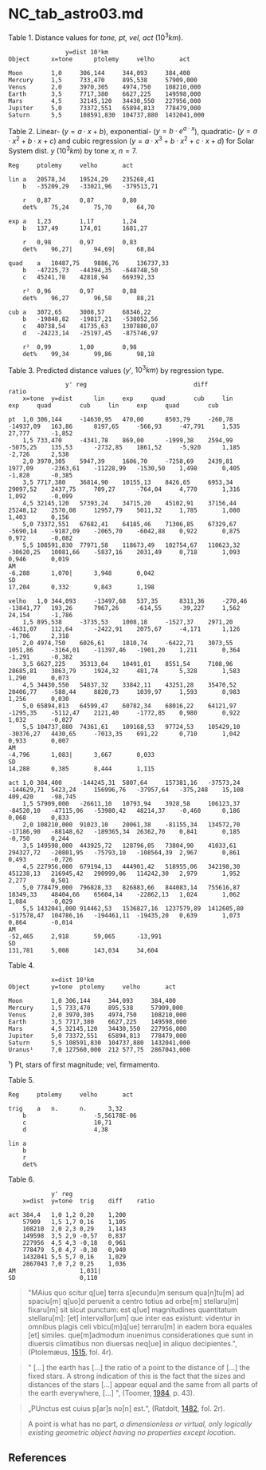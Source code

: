 # NC_tab_astro03.md

Table 1. Distance values for *tone, pt, vel, act* ($10^3km$).
~~~
				y=dist 10³km		
Object		x=tone		ptolemy		velho		act

Moon		1,0		306,144		344,093		384,400
Mercury		1,5		733,470		895,538		57909,000
Venus		2,0		3970,305	4974,750	108210,000
Earth		3,5		7717,380	6627,225	149598,000
Mars		4,5		32145,120	34430,550	227956,000
Jupiter		5,0		73372,551	65894,813	778479,000
Saturn		5,5		108591,830	104737,880	1432041,000
~~~

Table 2. Linear- ($y=a\cdot x+b$), exponential- ($y=b\cdot e^{a\cdot x}$), quadratic- ($y=a\cdot x^2+b\cdot x+c$) and cubic regression ($y=a\cdot x^3+b\cdot x^2+c\cdot x+d$) for Solar System dist. $y$ ($10^3km$) by tone $x$, $n=7$.
~~~
Reg		ptolemy		velho		act

lin	a	20578,34	19524,29	235268,41
	b	-35209,29	-33021,96	-379513,71

	r	0,87		0,87		0,80
	det%	75,24		75,70		64,70

exp	a	1,23		1,17		1,24
	b	137,49		174,01		1681,27

	r	0,98		0,97		0,83
	det%	96,27|		94,69|		68,84

quad	a	10487,75	9886,76		136737,33
	b	-47225,73	-44394,35	-648748,50
	c	45241,78	42818,94	669392,33

	r²	0,96		0,97		0,88
	det%	96,27		96,58		88,21

cub	a	3072,65		3008,57		68346,22
	b	-19848,82	-19817,21	-538052,56
	c	40738,54	41735,63	1307880,07
	d	-24223,14	-25197,45	-875746,97

	r²	0,99		1,00		0,98
	det%	99,34		99,86		98,18
~~~

Table 3. Predicted distance values ($y'$, $10^3km$) ​​by regression type.
~~~
				y' reg								diff								ratio			
	x=tone	y=dist		lin		exp		quad		cub		lin		exp		quad		cub		lin		exp		quad		cub

pt	1,0	306,144		-14630,95	470,00		8503,79		-260,78		-14937,09	163,86		8197,65		-566,93		-47,791		1,535		27,777		-1,852
	1,5	733,470		-4341,78	869,00		-1999,38	2594,99		-5075,25	135,53		-2732,85	1861,52		-5,920		1,185		-2,726		2,538
	2,0	3970,305	5947,39		1606,70		-7258,69	2439,81		1977,09		-2363,61	-11228,99	-1530,50	1,498		0,405		-1,828		-0,385
	3,5	7717,380	36814,90	10155,13	8426,65		6953,34		29097,52	2437,75		709,27		-764,04		4,770		1,316		1,092		-0,099
	4,5	32145,120	57393,24	34715,20	45102,91	37156,44	25248,12	2570,08		12957,79	5011,32		1,785		1,080		1,403		0,156
	5,0	73372,551	67682,41	64185,46	71306,85	67329,67	-5690,14	-9187,09	-2065,70	-6042,88	0,922		0,875		0,972		-0,082
	5,5	108591,830	77971,58	118673,49	102754,67	110623,32	-30620,25	10081,66	-5837,16	2031,49		0,718		1,093		0,946		0,019
AM																				-6,288		1,070|		3,948		0,042
SD																				17,204		0,332		9,843		1,198

velho	1,0	344,093		-13497,68	537,35		8311,36		-270,46		-13841,77	193,26		7967,26		-614,55		-39,227		1,562		24,154		-1,786
	1,5	895,538		-3735,53	1008,18		-1527,37	2971,20		-4631,07	112,64		-2422,91	2075,67		-4,171		1,126		-1,706		2,318
	2,0	4974,750	6026,61		1810,74		-6422,71	3073,55		1051,86		-3164,01	-11397,46	-1901,20	1,211		0,364		-1,291		-0,382
	3,5	6627,225	35313,04	10491,01	8551,54		7108,96		28685,81	3863,79		1924,32		481,74		5,328		1,583		1,290		0,073
	4,5	34430,550	54837,32	33842,11	43251,28	35470,52	20406,77	-588,44		8820,73		1039,97		1,593		0,983		1,256		0,030
	5,0	65894,813	64599,47	60782,34	68016,22	64121,97	-1295,35	-5112,47	2121,40		-1772,85	0,980		0,922		1,032		-0,027
	5,5	104737,880	74361,61	109168,53	97724,53	105429,10	-30376,27	4430,65		-7013,35	691,22		0,710		1,042		0,933		0,007
AM																				-4,796		1,083|		3,667		0,033
SD																				14,288		0,385		8,444		1,115

act	1,0	384,400		-144245,31	5807,64		157381,16	-37573,24	-144629,71	5423,24		156996,76	-37957,64	-375,248	15,108		409,420		-98,745
	1,5	57909,000	-26611,10	10793,94	3928,58		106123,37	-84520,10	-47115,06	-53980,42	48214,37	-0,460		0,186		0,068		0,833
	2,0	108210,000	91023,10	20061,38	-81155,34	134572,70	-17186,90	-88148,62	-189365,34	26362,70	0,841		0,185		-0,750		0,244
	3,5	149598,000	443925,72	128796,05	73804,90	41033,61	294327,72	-20801,95	-75793,10	-108564,39	2,967		0,861		0,493		-0,726
	4,5	227956,000	679194,13	444901,42	518955,06	342198,30	451238,13	216945,42	290999,06	114242,30	2,979		1,952		2,277		0,501
	5,0	778479,000	796828,33	826883,66	844083,14	755616,87	18349,33	48404,66	65604,14	-22862,13	1,024		1,062		1,084		-0,029
	5,5	1432041,000	914462,53	1536827,16	1237579,89	1412605,80	-517578,47	104786,16	-194461,11	-19435,20	0,639		1,073		0,864		-0,014
AM																				-52,465		2,918		59,065		-13,991
SD																				131,781		5,008		143,034		34,604
~~~

Table 4. 
~~~
			x=dist 10³km		
Object		y=tone	ptolemy		velho		act

Moon		1,0	306,144		344,093		384,400
Mercury		1,5	733,470		895,538		57909,000
Venus		2,0	3970,305	4974,750	108210,000
Earth		3,5	7717,380	6627,225	149598,000
Mars		4,5	32145,120	34430,550	227956,000
Jupiter		5,0	73372,551	65894,813	778479,000
Saturn		5,5	108591,830	104737,880	1432041,000
Uranus¹		7,0	127560,000	212 577,75	2867043,000
~~~
¹) Pt, stars of first magnitude; vel, firmamento.

Table 5.
~~~
Reg		ptolemy		velho		act

trig	a	n.		n.		3,32
	b					-5,56178E-06
	c					10,71
	d					4,38

lin	a			
	b			
	r			
	det%			
~~~

Table 6.
~~~
			y' reg		
	x=dist	y=tone	trig	diff	ratio

act	384,4	1,0	1,2	0,20	1,200
	57909	1,5	1,7	0,16	1,105
	108210	2,0	2,3	0,29	1,143
	149598	3,5	2,9	-0,57	0,837
	227956	4,5	4,3	-0,18	0,961
	778479	5,0	4,7	-0,30	0,940
	1432041	5,5	5,7	0,16	1,029
	2867043	7,0	7,2	0,25	1,036
AM					1,031|
SD					0,110
~~~

>"MAius quo scitur q[ue] terra s[ecundu]m sensum qua[n]tu[m] ad spaciu[m] q[uo]d peruenit a centro totius ad orbe[m] stellaru[m] fixaru[m] sit sicut punctum: est q[ue] magnitudines quantitatum stellaru[m]: [et] intervallor[um] que inter eas existunt: videntur in omnibus plagis celi vbicu[m]q[ue] terraru[m] in eadem bora equales [et] similes. que[m]admodum inuenimus considerationes que sunt in diuersis climatibus non diuersas neq[ue] in aliquo decipientes.", (Ptolemæus, [1515](), fol. 4r).

>" […] the earth has […] the ratio of a point to the distance of […] the fixed stars. A strong indication of this is the fact that the sizes and distances of the stars […] appear equal and the same from all parts of the earth everywhere, [...] ", (Toomer, [1984](), p. 43).

>„PUnctus est cuius p[ar]s no[n] est.“, (Ratdolt, [1482](), fol. 2r). 

>A point is what has no part, *a dimensionless or virtual, only logically existing geometric object having no properties except location*.

## References
